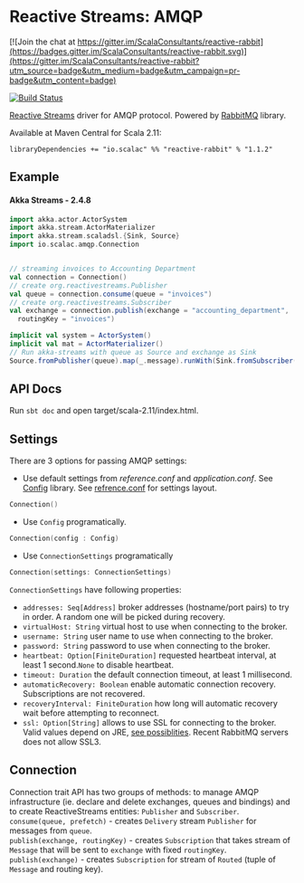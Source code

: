 Reactive Streams: AMQP
====

[![Join the chat at https://gitter.im/ScalaConsultants/reactive-rabbit](https://badges.gitter.im/ScalaConsultants/reactive-rabbit.svg)](https://gitter.im/ScalaConsultants/reactive-rabbit?utm_source=badge&utm_medium=badge&utm_campaign=pr-badge&utm_content=badge)

[![Build Status](https://travis-ci.org/ScalaConsultants/reactive-rabbit.svg?branch=master)](https://travis-ci.org/ScalaConsultants/reactive-rabbit)

[Reactive Streams](http://www.reactive-streams.org) driver for AMQP protocol. Powered by [RabbitMQ](https://www.rabbitmq.com/) library.

Available at Maven Central for Scala 2.11:

    libraryDependencies += "io.scalac" %% "reactive-rabbit" % "1.1.2"

Example
----

#### Akka Streams - 2.4.8

```Scala
import akka.actor.ActorSystem
import akka.stream.ActorMaterializer
import akka.stream.scaladsl.{Sink, Source}
import io.scalac.amqp.Connection


// streaming invoices to Accounting Department
val connection = Connection()
// create org.reactivestreams.Publisher
val queue = connection.consume(queue = "invoices")
// create org.reactivestreams.Subscriber
val exchange = connection.publish(exchange = "accounting_department",
  routingKey = "invoices")

implicit val system = ActorSystem()
implicit val mat = ActorMaterializer()
// Run akka-streams with queue as Source and exchange as Sink
Source.fromPublisher(queue).map(_.message).runWith(Sink.fromSubscriber(exchange))
```

API Docs
----
Run `sbt doc` and open target/scala-2.11/index.html.

Settings
----
There are 3 options for passing AMQP settings:
* Use default settings from _reference.conf_ and _application.conf_. See [Config](https://github.com/typesafehub/config) library. See [refrence.conf](https://github.com/ScalaConsultants/reactive-rabbit/blob/master/src/main/resources/reference.conf) for settings layout.
```Scala
Connection()
```
* Use `Config` programatically.
```Scala
Connection(config : Config)
```
* Use `ConnectionSettings` programatically
```Scala
Connection(settings: ConnectionSettings)
```  

`ConnectionSettings` have following properties:
* `addresses: Seq[Address]` broker addresses (hostname/port pairs) to try in order. A random one will be picked during recovery.
* `virtualHost: String` virtual host to use when connecting to the broker.
* `username: String` user name to use when connecting to the broker.
* `password: String` password to use when connecting to the broker.
* `heartbeat: Option[FiniteDuration]` requested heartbeat interval, at least 1 second.`None` to disable heartbeat.
* `timeout: Duration` the default connection timeout, at least 1 millisecond.
* `automaticRecovery: Boolean` enable automatic connection recovery. Subscriptions are not recovered.
* `recoveryInterval: FiniteDuration` how long will automatic recovery wait before attempting to reconnect.
* `ssl: Option[String]` allows to use SSL for connecting to the broker. Valid values depend on JRE, [see  possiblities](http://docs.oracle.com/javase/7/docs/technotes/guides/security/StandardNames.html#SSLContext). Recent RabbitMQ servers does not allow SSL3.

Connection  
----
Connection trait API has two groups of methods: to manage AMQP infrastructure (ie. declare and delete exchanges, queues and bindings) and to create ReactiveStreams entities: `Publisher` and `Subscriber`.  
`consume(queue, prefetch)` - creates `Delivery` stream `Publisher` for messages from `queue`.  
`publish(exchange, routingKey)` - creates `Subscription` that takes stream of `Message` that will be sent to `exchange` with fixed `routingKey`.  
`publish(exchange)` - creates `Subscription` for stream of `Routed` (tuple of `Message` and routing key).  

